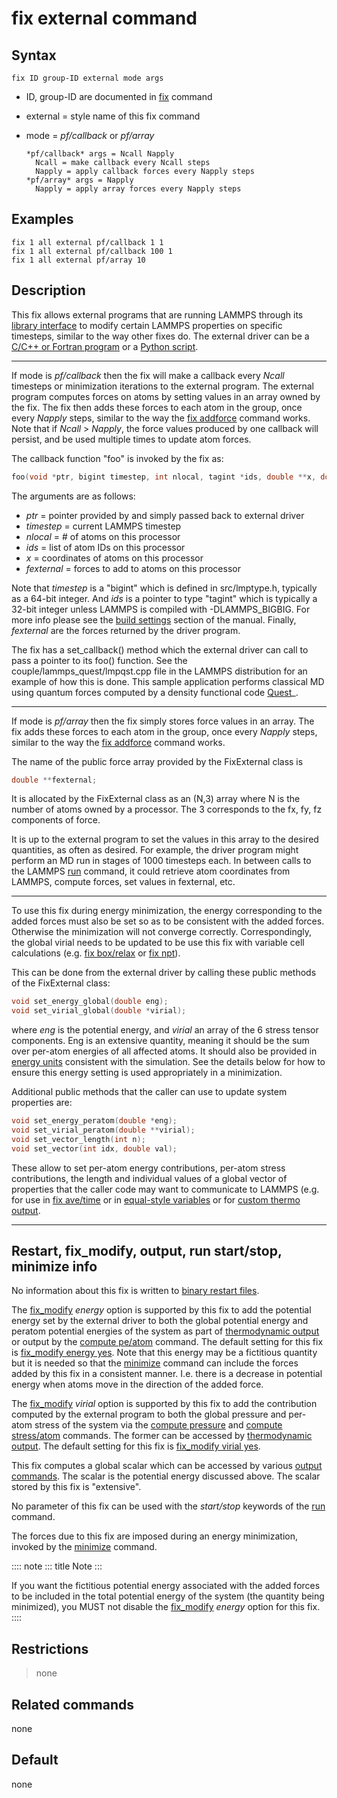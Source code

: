 # fix external command

## Syntax

    fix ID group-ID external mode args

-   ID, group-ID are documented in [fix](fix) command

-   external = style name of this fix command

-   mode = *pf/callback* or *pf/array*

        *pf/callback* args = Ncall Napply
          Ncall = make callback every Ncall steps
          Napply = apply callback forces every Napply steps
        *pf/array* args = Napply
          Napply = apply array forces every Napply steps

## Examples

``` LAMMPS
fix 1 all external pf/callback 1 1
fix 1 all external pf/callback 100 1
fix 1 all external pf/array 10
```

## Description

This fix allows external programs that are running LAMMPS through its
[library interface](Howto_library) to modify certain LAMMPS properties
on specific timesteps, similar to the way other fixes do. The external
driver can be a [C/C++ or Fortran program](Howto_library) or a [Python
script](Python_head).

------------------------------------------------------------------------

If mode is *pf/callback* then the fix will make a callback every *Ncall*
timesteps or minimization iterations to the external program. The
external program computes forces on atoms by setting values in an array
owned by the fix. The fix then adds these forces to each atom in the
group, once every *Napply* steps, similar to the way the [fix
addforce](fix_addforce) command works. Note that if *Ncall* \> *Napply*,
the force values produced by one callback will persist, and be used
multiple times to update atom forces.

The callback function \"foo\" is invoked by the fix as:

``` c++
foo(void *ptr, bigint timestep, int nlocal, tagint *ids, double **x, double **fexternal);
```

The arguments are as follows:

-   *ptr* = pointer provided by and simply passed back to external
    driver
-   *timestep* = current LAMMPS timestep
-   *nlocal* = \# of atoms on this processor
-   *ids* = list of atom IDs on this processor
-   *x* = coordinates of atoms on this processor
-   *fexternal* = forces to add to atoms on this processor

Note that *timestep* is a \"bigint\" which is defined in src/lmptype.h,
typically as a 64-bit integer. And *ids* is a pointer to type \"tagint\"
which is typically a 32-bit integer unless LAMMPS is compiled with
-DLAMMPS_BIGBIG. For more info please see the [build settings](size)
section of the manual. Finally, *fexternal* are the forces returned by
the driver program.

The fix has a set_callback() method which the external driver can call
to pass a pointer to its foo() function. See the
couple/lammps_quest/lmpqst.cpp file in the LAMMPS distribution for an
example of how this is done. This sample application performs classical
MD using quantum forces computed by a density functional code
[Quest](https://dft.sandia.gov/Quest)\_.

------------------------------------------------------------------------

If mode is *pf/array* then the fix simply stores force values in an
array. The fix adds these forces to each atom in the group, once every
*Napply* steps, similar to the way the [fix addforce](fix_addforce)
command works.

The name of the public force array provided by the FixExternal class is

``` c++
double **fexternal;
```

It is allocated by the FixExternal class as an (N,3) array where N is
the number of atoms owned by a processor. The 3 corresponds to the fx,
fy, fz components of force.

It is up to the external program to set the values in this array to the
desired quantities, as often as desired. For example, the driver program
might perform an MD run in stages of 1000 timesteps each. In between
calls to the LAMMPS [run](run) command, it could retrieve atom
coordinates from LAMMPS, compute forces, set values in fexternal, etc.

------------------------------------------------------------------------

To use this fix during energy minimization, the energy corresponding to
the added forces must also be set so as to be consistent with the added
forces. Otherwise the minimization will not converge correctly.
Correspondingly, the global virial needs to be updated to be use this
fix with variable cell calculations (e.g. [fix box/relax](fix_box_relax)
or [fix npt](fix_nh)).

This can be done from the external driver by calling these public
methods of the FixExternal class:

``` c++
void set_energy_global(double eng);
void set_virial_global(double *virial);
```

where *eng* is the potential energy, and *virial* an array of the 6
stress tensor components. Eng is an extensive quantity, meaning it
should be the sum over per-atom energies of all affected atoms. It
should also be provided in [energy units](units) consistent with the
simulation. See the details below for how to ensure this energy setting
is used appropriately in a minimization.

Additional public methods that the caller can use to update system
properties are:

``` c++
void set_energy_peratom(double *eng);
void set_virial_peratom(double **virial);
void set_vector_length(int n);
void set_vector(int idx, double val);
```

These allow to set per-atom energy contributions, per-atom stress
contributions, the length and individual values of a global vector of
properties that the caller code may want to communicate to LAMMPS (e.g.
for use in [fix ave/time](fix_ave_time) or in [equal-style
variables](variable) or for [custom thermo output](thermo_style).

------------------------------------------------------------------------

## Restart, fix_modify, output, run start/stop, minimize info

No information about this fix is written to [binary restart
files](restart).

The [fix_modify](fix_modify) *energy* option is supported by this fix to
add the potential energy set by the external driver to both the global
potential energy and peratom potential energies of the system as part of
[thermodynamic output](thermo_style) or output by the [compute
pe/atom](compute_pe_atom) command. The default setting for this fix is
[fix_modify energy yes](fix_modify). Note that this energy may be a
fictitious quantity but it is needed so that the [minimize](minimize)
command can include the forces added by this fix in a consistent manner.
I.e. there is a decrease in potential energy when atoms move in the
direction of the added force.

The [fix_modify](fix_modify) *virial* option is supported by this fix to
add the contribution computed by the external program to both the global
pressure and per-atom stress of the system via the [compute
pressure](compute_pressure) and [compute
stress/atom](compute_stress_atom) commands. The former can be accessed
by [thermodynamic output](thermo_style). The default setting for this
fix is [fix_modify virial yes](fix_modify).

This fix computes a global scalar which can be accessed by various
[output commands](Howto_output). The scalar is the potential energy
discussed above. The scalar stored by this fix is \"extensive\".

No parameter of this fix can be used with the *start/stop* keywords of
the [run](run) command.

The forces due to this fix are imposed during an energy minimization,
invoked by the [minimize](minimize) command.

:::: note
::: title
Note
:::

If you want the fictitious potential energy associated with the added
forces to be included in the total potential energy of the system (the
quantity being minimized), you MUST not disable the
[fix_modify](fix_modify) *energy* option for this fix.
::::

## Restrictions

> none

## Related commands

none

## Default

none
